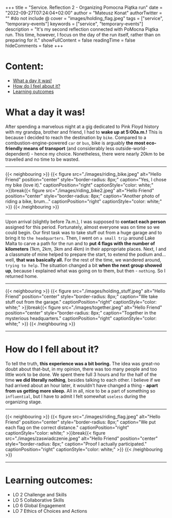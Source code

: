 +++
title = "Service. Reflection 2 - Organizing Pomocna Piątka run"
date = "2022-09-27T07:24:04+02:00"
author = "Mateusz Konat"
authorTwitter = "" #do not include @
cover = "images/holding_flag.jpeg"
tags = ["service", "temporary-events"]
keywords = ["service", "temporary-events"]
description = "It's my second reflection connected with PoMocna Piątka run. This time, however, I focus on the day of the run itself, rather than on preparing for it."
showFullContent = false
readingTime = false
hideComments = false
+++

# Content:
- [What a day it was!](#what-a-day-it-was)
- [How do I feel about it?](#how-do-i-fell-about-it)
- [Learning outcomes](#learning-outcomes)

# What a day it was!
After spending a marvelous night at a gig dedicated to Pink Floyd history with my grandpa, brother and friend, I had to **wake up at 5:00a.m.!** This is because I decided to reach the destination by `bike`. Compared to a combustion-engine-powered `car` or `bus`, bike is arguably **the most eco-friendly means of transport** (and considerably less outside-world-dependent) - hence my choice. Nonetheless, there were nearly 20km to be travelled and no time to be wasted.

***
{{< neighbouring >}}
{{< figure src="./images/riding_bike.jpeg" alt="Hello Friend" position="center" style="border-radius: 8px;" caption="Yes, I chose my bike (love it)." captionPosition="right" captionStyle="color: white;" >}}break{{< figure src="./images/riding_bike2.jpeg" alt="Hello Friend" position="center" style="border-radius: 8px;" caption="Another photo of riding a bike, brum..." captionPosition="right" captionStyle="color: white;" >}}
{{< /neighbouring >}}
***

Upon arrival (slightly before 7a.m.), I was supposed to **contact each person** assigned for this period. Fortunately, almost everyone was on time so we could begin. Our first task was to take stuff out from a huge garage and to bring it to `the headquarters`. Then, I went on `a small trip` around Lake Malta to carve a path for the run and to **put 4 flags with the number of kilometers** (1km, 2km, 3km and 4km) in their appropriate places. Next, I and a classmate of mine helped to prepare the start, to extend the podium and... well, **that was basically all.** For the rest of the time, we wandered around, `trying to help`. The situation changed a bit **when the next group showed up**, because I explained what was going on to them, but then - `nothing`. So I returned home.

***
{{< neighbouring >}}
{{< figure src="./images/holding_stuff.jpeg" alt="Hello Friend" position="center" style="border-radius: 8px;" caption="We take stuff out from the garage." captionPosition="right" captionStyle="color: white;" >}}break{{< figure src="./images/together.jpeg" alt="Hello Friend" position="center" style="border-radius: 8px;" caption="Together in the mysterious headquarters." captionPosition="right" captionStyle="color: white;" >}}
{{< /neighbouring >}}
***

# How do I fell about it?
To tell the truth, **this experience was a bit boring.** The idea was great-no doubt about that-but, in my opinion, there was too many people and too little work to be done. We spent there full 3 hours and for the half of the time **we did literally nothing**, besides talking to each other. I believe if we had arrived about an hour later, it wouldn't have changed a thing - **apart from us getting more sleep.** All in all, nice to be a part of something so `influential`, but I have to admit I felt somewhat `useless` during the organizing stage.

***
{{< neighbouring >}}
{{< figure src="./images/riding_flag.jpeg" alt="Hello Friend" position="center" style="border-radius: 8px;" caption="We put each flag on the correct distance." captionPosition="right" captionStyle="color: white;" >}}break{{< figure src="./images/zaswiadczenie.jpeg" alt="Hello Friend" position="center" style="border-radius: 8px;" caption="Proof I actually participated." captionPosition="right" captionStyle="color: white;" >}}
{{< /neighbouring >}}
***

# Learning outcomes:
- LO 2 Challenge and Skills
- LO 5 Collaborative Skills
- LO 6 Global Engagement
- LO 7 Ethics of Choices and Actions
